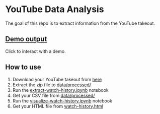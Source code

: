 # YouTube Data Analysis
The goal of this repo is to extract information from the YouTube takeout.

## [Demo output](watch-history.html)
Click to interact with a demo.

## How to use
1. Download your YouTube takeout from [here](https://takeout.google.com/settings/takeout)
2. Extract the zip file to [data/processed/](data/processed/)
3. Run the [extract-watch-history.ipynb](extract-watch-history.ipynb) notebook
4. Get your CSV file from [data/processed/](data/processed/)
5. Run the [visualize-watch-history.ipynb](visualize-watch-history.ipynb) notebook
6. Get your HTML file from [watch-history.html](watch-history.html)